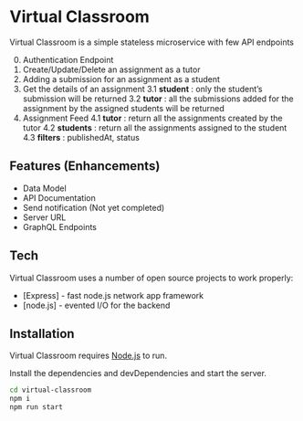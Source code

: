 # Virtual Classroom

Virtual Classroom is a simple stateless microservice with few API endpoints

0. Authentication Endpoint
1. Create/Update/Delete an assignment as a tutor
2. Adding a submission for an assignment as a student
3. Get the details of an assignment
    3.1 	**student** : only the student’s submission will be returned
	3.2	    **tutor** 	: all the submissions added for the assignment by the assigned students will be returned
4. Assignment Feed
    4.1	**tutor**    : return all the assignments created by the tutor
	4.2	**students** : return all the assignments assigned to the student
	4.3	**filters**	 : publishedAt, status


## Features (Enhancements)

- Data Model
- API Documentation
- Send notification (Not yet completed)
- Server URL
- GraphQL Endpoints

## Tech

Virtual Classroom uses a number of open source projects to work properly:

- [Express] - fast node.js network app framework
- [node.js] - evented I/O for the backend

## Installation

Virtual Classroom requires [Node.js](https://nodejs.org/) to run.

Install the dependencies and devDependencies and start the server.

```sh
cd virtual-classroom
npm i
npm run start
```